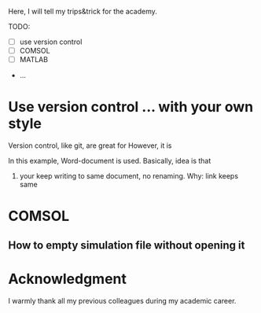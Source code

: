 Here, I will tell my trips&trick for the academy. 

TODO:
- [ ] use version control
- [ ] COMSOL
- [ ] MATLAB
- ...

# Use version control ... with your own style
Version control, like git, are great for
However, it is 

In this example, Word-document is used.
Basically, idea is that
1) your keep writing to same document, no renaming. Why: link keeps same

# COMSOL
## How to empty simulation file without opening it


# Acknowledgment
I warmly thank all my previous colleagues during my academic career.
